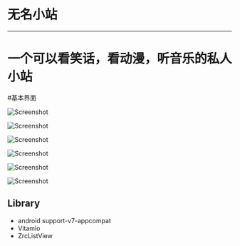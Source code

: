 # 无名小站
* * *
# 一个可以看笑话，看动漫，听音乐的私人小站

#基本界面

![Screenshot](https://github.com/TomiEnn/XiaoZhan/blob/master/res/drawable-mdpi/s1.png)

![Screenshot](https://github.com/TomiEnn/XiaoZhan/blob/master/res/drawable-mdpi/s2.png)

![Screenshot](https://github.com/TomiEnn/XiaoZhan/blob/master/res/drawable-mdpi/s3.png)

![Screenshot](https://github.com/TomiEnn/XiaoZhan/blob/master/res/drawable-mdpi/s4.png)

![Screenshot](https://github.com/TomiEnn/XiaoZhan/blob/master/res/drawable-mdpi/s5.png)

![Screenshot](https://github.com/TomiEnn/XiaoZhan/blob/master/res/drawable-mdpi/s6.png)

## Library

 * android support-v7-appcompat
 * Vitamio
 * ZrcListView
